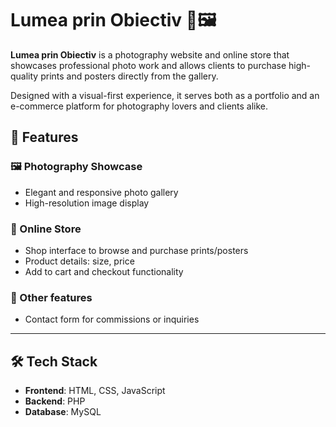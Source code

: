 # Lumea prin Obiectiv 📸🖼️

**Lumea prin Obiectiv** is a photography website and online store that showcases professional photo work and allows clients to purchase high-quality prints and posters directly from the gallery.

Designed with a visual-first experience, it serves both as a portfolio and an e-commerce platform for photography lovers and clients alike.

## 🌟 Features

### 🖼️ Photography Showcase
- Elegant and responsive photo gallery
- High-resolution image display

### 🛒 Online Store
- Shop interface to browse and purchase prints/posters
- Product details: size, price
- Add to cart and checkout functionality

### 🧾 Other features
- Contact form for commissions or inquiries

---

## 🛠️ Tech Stack

- **Frontend**: HTML, CSS, JavaScript
- **Backend**: PHP
- **Database**: MySQL
